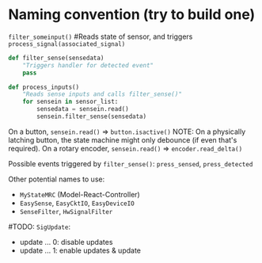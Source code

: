 # Naming convention (try to build one)
`filter_someinput()` #Reads state of sensor, and triggers `process_signal(associated_signal)`

```python
def filter_sense(sensedata)
    "Triggers handler for detected event"
    pass

def process_inputs()
    "Reads sense inputs and calls filter_sense()"
    for sensein in sensor_list:
        sensedata = sensein.read()
        sensein.filter_sense(sensedata)
```

On a button, `sensein.read()` => `button.isactive()`
NOTE: On a physically latching button, the state machine might only debounce (if even that's required).
On a rotary encoder, `sensein.read()` => `encoder.read_delta()`

Possible events triggered by `filter_sense()`:
    `press_sensed`, `press_detected`

Other potential names to use:
- `MyStateMRC` (Model-React-Controller)
- `EasySense`, `EasyCktIO`, `EasyDeviceIO`
- `SenseFilter`, `HwSignalFilter`


#TODO: `SigUpdate`:
- update ... 0: disable updates
- update ... 1: enable updates & update
